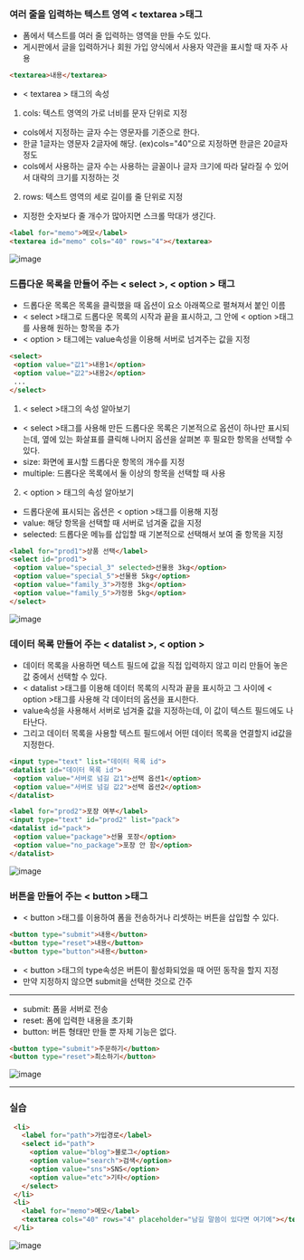 ### 여러 줄을 입력하는 텍스트 영역 < textarea >태그

 - 폼에서 텍스트를 여러 줄 입력하는 영역을 만들 수도 있다.
 - 게시판에서 글을 입력하거나 회원 가입 양식에서 사용자 약관을 표시할 때 자주 사용
 
 ```html
 <textarea>내용</textarea>
 ``` 

 - < textarea > 태그의 속성
 
 1. cols: 텍스트 영역의 가로 너비를 문자 단위로 지정
   - cols에서 지정하는 글자 수는 영문자를 기준으로 한다.
   - 한글 1글자는 영문자 2글자에 해당. (ex)cols="40"으로 지정하면 한글은 20글자 정도
   - cols에서 사용하는 글자 수는 사용하는 글꼴이나 글자 크기에 따라 달라질 수 있어서 대략의 크기를 지정하는 것
 2. rows: 텍스트 영역의 세로 길이를 줄 단위로 지정
   - 지정한 숫자보다 줄 개수가 많아지면 스크롤 막대가 생긴다.

 ```html
 <label for="memo">메모</label>
 <textarea id="memo" cols="40" rows="4"></textarea>
 ```
 ![image](https://github.com/Seonghyun-Park/Web/assets/121333241/15a30c8a-6088-4039-82d0-6c33bf15a3ac)

### 드롭다운 목록을 만들어 주는 < select >, < option > 태그

 - 드롭다운 목록은 목록을 클릭했을 때 옵션이 요소 아래쪽으로 펼쳐져서 붙인 이름
 - < select >태그로 드롭다운 목록의 시작과 끝을 표시하고, 그 안에 < option >태그를 사용해 원하는 항목을 추가
 - < option > 태그에는 value속성을 이용해 서버로 넘겨주는 값을 지정

 ```html
 <select>
  <option value="값1">내용1</option>
  <option value="값2">내용2</option>
  ...
 </select>
 ```

 1. < select >태그의 속성 알아보기

 - < select >태그를 사용해 만든 드롭다운 목록은 기본적으로 옵션이 하나만 표시되는데, 옆에 있는 화살표를 클릭해 나머지 옵션을 살펴본 후 필요한 항목을 선택할 수 있다.
 - size: 화면에 표시할 드롭다운 항목의 개수를 지정
 - multiple: 드롭다운 목록에서 둘 이상의 항목을 선택할 때 사용

 2. < option > 태그의 속성 알아보기

 - 드롭다운에 표시되는 옵션은 < option >태그를 이용해 지정
 - value: 해당 항목을 선택할 때 서버로 넘겨줄 값을 지정
 - selected: 드롭다운 메뉴를 삽입할 때 기본적으로 선택해서 보여 줄 항목을 지정

 ```html
 <label for="prod1">상품 선택</label>
 <select id="prod1">
  <option value="special_3" selected>선물용 3kg</option>
  <option value="special_5">선물용 5kg</option>
  <option value="family_3">가정용 3kg</option>
  <option value="family_5">가정용 5kg</option>
 </select>
 ```
 ![image](https://github.com/Seonghyun-Park/Web/assets/121333241/87f37715-9007-4d1c-805a-35685e3a7b69)

### 데이터 목록 만들어 주는 < datalist >, < option >

 - 데이터 목록을 사용하면 텍스트 필드에 값을 직접 입력하지 않고 미리 만들어 놓은 값 중에서 선택할 수 있다.
 - < datalist >태그를 이용해 데이터 목록의 시작과 끝을 표시하고 그 사이에 < option >태그를 사용해 각 데이터의 옵션을 표시한다.
 - value속성을 사용해서 서버로 넘겨줄 값을 지정하는데, 이 값이 텍스트 필드에도 나타난다.
 - 그리고 데이터 목록을 사용할 텍스트 필드에서 어떤 데이터 목록을 연결할지 id값을 지정한다.

 ```html
 <input type="text" list="데이터 목록 id">
 <datalist id="데이터 목록 id">
  <option value="서버로 넘길 값1">선택 옵션1</option>
  <option value="서버로 넘길 값2">선택 옵션2</option>
 </datalist>
 ```

 ```html
 <label for="prod2">포장 여부</label>
 <input type="text" id="prod2" list="pack">
 <datalist id="pack">
  <option value="package">선물 포장</option>
  <option value="no_package">포장 안 함</option>
 </datalist>
 ```
 ![image](https://github.com/Seonghyun-Park/Web/assets/121333241/a25f1c96-3ad4-47f6-bf5e-eb03b6b6e91e)

### 버튼을 만들어 주는 < button >태그

 - < button >태그를 이용하여 폼을 전송하거나 리셋하는 버튼을 삽입할 수 있다.

 ```html
 <button type="submit">내용</button>
 <button type="reset">내용</button>
 <button type="button">내용</button>
 ```

 - < button >태그의 type속성은 버튼이 활성화되었을 때 어떤 동작을 할지 지정
 - 만약 지정하지 않으면 submit을 선택한 것으로 간주

 ---
 - submit: 폼을 서버로 전송
 - reset: 폼에 입력한 내용을 초기화
 - button: 버튼 형태만 만들 뿐 자체 기능은 없다.

 ```html
 <button type="submit">주문하기</button>
 <button type="reset">최소하기</button>
 ```
 ![image](https://github.com/Seonghyun-Park/Web/assets/121333241/0a2cab7f-4535-4a1a-8672-14cfe807a970)

---
 ### 실습

 ```html
  <li>
    <label for="path">가입경로</label>
    <select id="path">
      <option value="blog">블로그</option>
      <option value="search">검색</option>
      <option value="sns">SNS</option>
      <option value="etc">기타</option>
    </select>
  </li>
  <li>
    <label for="memo">메모</label>
    <textarea cols="40" rows="4" placeholder="남길 말씀이 있다면 여기에"></textarea>
  </li>
 ```
 ![image](https://github.com/Seonghyun-Park/Web/assets/121333241/f174b59c-e77c-460c-a56c-eceaa84b211c)